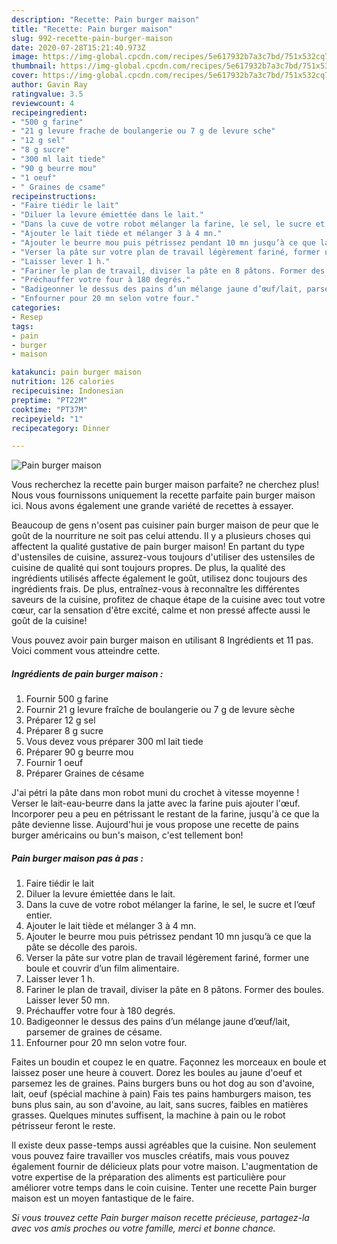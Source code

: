 ```yaml
---
description: "Recette: Pain burger maison"
title: "Recette: Pain burger maison"
slug: 992-recette-pain-burger-maison
date: 2020-07-28T15:21:40.973Z
image: https://img-global.cpcdn.com/recipes/5e617932b7a3c7bd/751x532cq70/pain-burger-maison-photo-principale-de-la-recette.jpg
thumbnail: https://img-global.cpcdn.com/recipes/5e617932b7a3c7bd/751x532cq70/pain-burger-maison-photo-principale-de-la-recette.jpg
cover: https://img-global.cpcdn.com/recipes/5e617932b7a3c7bd/751x532cq70/pain-burger-maison-photo-principale-de-la-recette.jpg
author: Gavin Ray
ratingvalue: 3.5
reviewcount: 4
recipeingredient:
- "500 g farine"
- "21 g levure frache de boulangerie ou 7 g de levure sche"
- "12 g sel"
- "8 g sucre"
- "300 ml lait tiede"
- "90 g beurre mou"
- "1 oeuf"
- " Graines de csame"
recipeinstructions:
- "Faire tiédir le lait"
- "Diluer la levure émiettée dans le lait."
- "Dans la cuve de votre robot mélanger la farine, le sel, le sucre et l’œuf entier."
- "Ajouter le lait tiède et mélanger 3 à 4 mn."
- "Ajouter le beurre mou puis pétrissez pendant 10 mn jusqu’à ce que la pâte se décolle des parois."
- "Verser la pâte sur votre plan de travail légèrement fariné, former une boule et couvrir d’un film alimentaire."
- "Laisser lever 1 h."
- "Fariner le plan de travail, diviser la pâte en 8 pâtons. Former des boules. Laisser lever 50 mn."
- "Préchauffer votre four à 180 degrés."
- "Badigeonner le dessus des pains d’un mélange jaune d’œuf/lait, parsemer de graines de césame."
- "Enfourner pour 20 mn selon votre four."
categories:
- Resep
tags:
- pain
- burger
- maison

katakunci: pain burger maison 
nutrition: 126 calories
recipecuisine: Indonesian
preptime: "PT22M"
cooktime: "PT37M"
recipeyield: "1"
recipecategory: Dinner

---
```



![Pain burger maison](https://img-global.cpcdn.com/recipes/5e617932b7a3c7bd/751x532cq70/pain-burger-maison-photo-principale-de-la-recette.jpg)

Vous recherchez la recette pain burger maison parfaite? ne cherchez plus! Nous vous fournissons uniquement la recette parfaite pain burger maison ici. Nous avons également une grande variété de recettes à essayer.

Beaucoup de gens n'osent pas cuisiner pain burger maison de peur que le goût de la nourriture ne soit pas celui attendu. Il y a plusieurs choses qui affectent la qualité gustative de pain burger maison! En partant du type d'ustensiles de cuisine, assurez-vous toujours d'utiliser des ustensiles de cuisine de qualité qui sont toujours propres. De plus, la qualité des ingrédients utilisés affecte également le goût, utilisez donc toujours des ingrédients frais. De plus, entraînez-vous à reconnaître les différentes saveurs de la cuisine, profitez de chaque étape de la cuisine avec tout votre cœur, car la sensation d'être excité, calme et non pressé affecte aussi le goût de la cuisine!

<!--inarticleads1-->

Vous pouvez avoir pain burger maison en utilisant 8 Ingrédients et 11 pas. Voici comment vous atteindre cette.

##### Ingrédients de pain burger maison :

1. Fournir 500 g farine
1. Fournir 21 g levure fraîche de boulangerie ou 7 g de levure sèche
1. Préparer 12 g sel
1. Préparer 8 g sucre
1. Vous devez vous préparer 300 ml lait tiede
1. Préparer 90 g beurre mou
1. Fournir 1 oeuf
1. Préparer  Graines de césame


J&#39;ai pétri la pâte dans mon robot muni du crochet à vitesse moyenne ! Verser le lait-eau-beurre dans la jatte avec la farine puis ajouter l&#39;œuf. Incorporer peu a peu en pétrissant le restant de la farine, jusqu&#39;à ce que la pâte devienne lisse. Aujourd&#39;hui je vous propose une recette de pains burger américains ou bun&#39;s maison, c&#39;est tellement bon! 

<!--inarticleads2-->

##### Pain burger maison pas à pas :

1. Faire tiédir le lait
1. Diluer la levure émiettée dans le lait.
1. Dans la cuve de votre robot mélanger la farine, le sel, le sucre et l’œuf entier.
1. Ajouter le lait tiède et mélanger 3 à 4 mn.
1. Ajouter le beurre mou puis pétrissez pendant 10 mn jusqu’à ce que la pâte se décolle des parois.
1. Verser la pâte sur votre plan de travail légèrement fariné, former une boule et couvrir d’un film alimentaire.
1. Laisser lever 1 h.
1. Fariner le plan de travail, diviser la pâte en 8 pâtons. Former des boules. Laisser lever 50 mn.
1. Préchauffer votre four à 180 degrés.
1. Badigeonner le dessus des pains d’un mélange jaune d’œuf/lait, parsemer de graines de césame.
1. Enfourner pour 20 mn selon votre four.


Faites un boudin et coupez le en quatre. Façonnez les morceaux en boule et laissez poser une heure à couvert. Dorez les boules au jaune d&#39;oeuf et parsemez les de graines. Pains burgers buns ou hot dog au son d&#39;avoine, lait, oeuf (spécial machine à pain) Fais tes pains hamburgers maison, tes buns plus sain, au son d&#39;avoine, au lait, sans sucres, faibles en matières grasses. Quelques minutes suffisent, la machine à pain ou le robot pétrisseur feront le reste. 

<!--inarticleads1-->

<p>
Il existe deux passe-temps aussi agréables que la cuisine. Non seulement vous pouvez faire travailler vos muscles créatifs, mais vous pouvez également fournir de délicieux plats pour votre maison. L'augmentation de votre expertise de la préparation des aliments est particulière pour améliorer votre temps dans le coin cuisine. Tenter une recette Pain burger maison est un moyen fantastique de le faire.
</p>

<p>
<i>Si vous trouvez cette Pain burger maison recette précieuse, partagez-la avec vos amis proches ou votre famille, merci et bonne chance.</i>
</p>
